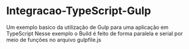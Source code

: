 # Integracao-TypeScript-Gulp
Um exemplo basico da utilização de Gulp para uma aplicação em TypeScript
Nesse exemplo o Build é feito de forma paralela e serial por meio de funções no arquivo gulpfile.js 
